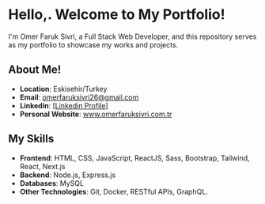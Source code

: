 # Hello,. Welcome to My Portfolio!

I'm Omer Faruk Sivri, a Full Stack Web Developer, and this repository serves as my portfolio to showcase my works and projects.

## About Me!


- **Location**: Eskisehir/Turkey
- **Email**: omerfaruksivri26@gmail.com
- **Linkedin**: [\[Linkedin Profile\]](https://www.linkedin.com/in/o-faruk-sivri/)
- **Personal Website**: www.omerfaruksivri.com.tr

## My Skills

- **Frontend**: HTML, CSS, JavaScript, ReactJS, Sass, Bootstrap, Tailwind, React, Next.js
- **Backend**: Node.js, Express.js
- **Databases**: MySQL
- **Other Technologies**: Git, Docker, RESTful APIs, GraphQL.
